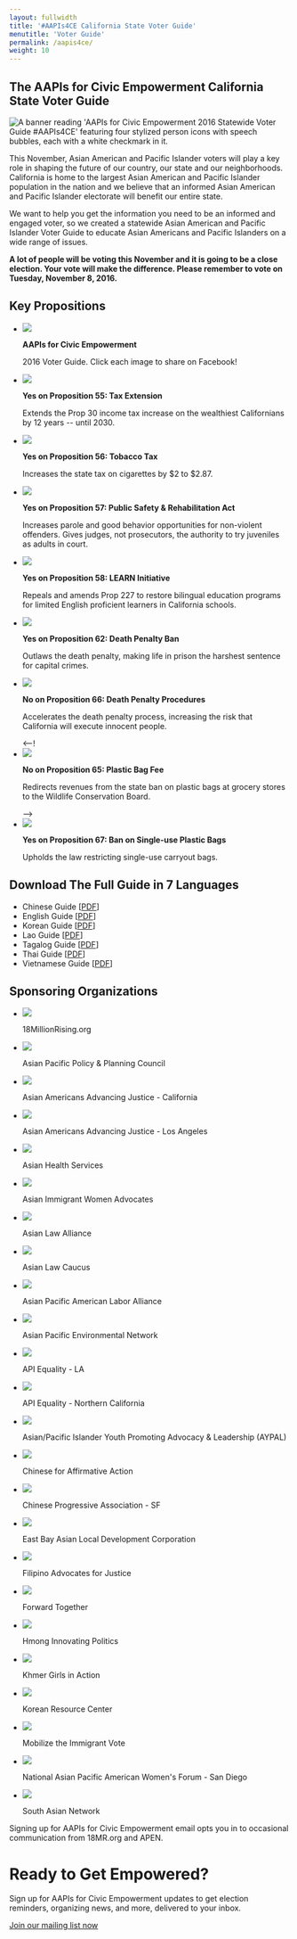 ```yaml
---
layout: fullwidth
title: '#AAPIs4CE California State Voter Guide'
menutitle: 'Voter Guide'
permalink: /aapis4ce/
weight: 10
---
```


## The AAPIs for Civic Empowerment California State Voter Guide

<div id="google_translate_element"></div><script type="text/javascript">
function googleTranslateElementInit() {
  new google.translate.TranslateElement({pageLanguage: 'en', layout: google.translate.TranslateElement.InlineLayout.SIMPLE, gaTrack: true, gaId: 'UA-34494870-7'}, 'google_translate_element');
}
</script><script type="text/javascript" src="//translate.google.com/translate_a/element.js?cb=googleTranslateElementInit"></script>

<img class="banner" src="../static/images/props/sm-cover.jpg" alt="A banner reading 'AAPIs for Civic Empowerment 2016 Statewide Voter Guide #AAPIs4CE' featuring four stylized person icons with speech bubbles, each with a white checkmark in it.">

This November, Asian American and Pacific Islander voters will play a key role in shaping the future of our country, our state and our neighborhoods. California is home to the largest Asian American and Pacific Islander population in the nation and we believe that an informed Asian American and Pacific Islander electorate will benefit our entire state.

We want to help you get the information you need to be an informed and engaged voter, so we created a statewide Asian American and Pacific Islander Voter Guide to educate Asian Americans and Pacific Islanders on a wide range of issues.

__A lot of people will be voting this November and it is going to be a close election. Your vote will make the difference. Please remember to vote on Tuesday, November 8, 2016.__

## Key Propositions

<ul class="rig" id="props">
	<li><img src="../static/images/props/fb-ad.jpg">
		<p><b>AAPIs for Civic Empowerment</b></p>
		<p>2016 Voter Guide. Click each image to share on Facebook!</p>
	</li>
	<li><img src="../static/images/props/prop55.jpg">
		<p><b>Yes on Proposition 55: Tax Extension</b></p> 
		<p>Extends the Prop 30 income tax increase on the wealthiest Californians by 12 years -- until 2030.</p>
	</li>
	<li><img src="../static/images/props/prop56.jpg">
		<p><b>Yes on Proposition 56: Tobacco Tax</b></p>
		<p>Increases the state tax on cigarettes by $2 to $2.87.</p>
	</li>
	<li><Img src="../static/images/props/prop57.jpg">
		<p><b>Yes on Proposition 57: Public Safety & Rehabilitation Act</b></p>
		<p>Increases parole and good behavior opportunities for non-violent offenders. Gives judges, not prosecutors, the authority to try juveniles as adults in court.</p>
	</li>
	<li><img src="../static/images/props/prop58.jpg">
		<p><b>Yes on Proposition 58: LEARN Initiative</b></p>
		<p>Repeals and amends Prop 227 to restore bilingual education programs for limited English proficient learners in California schools.</p>
	</li>
	<li><img src="../static/images/props/prop62.jpg">
		<p><b>Yes on Proposition 62: Death Penalty Ban</b></p>
		<p>Outlaws the death penalty, making life in prison the harshest sentence for capital crimes.</p>
	</li>
	<li><img src="../static/images/props/prop66.jpg">
		<p><b>No on Proposition 66: Death Penalty Procedures</b></p>
		<p>Accelerates the death penalty process, increasing the risk that California will execute innocent people.</p>
	</li>
<--!	<li><img src="../static/images/props/prop65.jpg">
		<p><b>No on Proposition 65: Plastic Bag Fee</b></p>
		<p>Redirects revenues from the state ban on plastic bags at grocery stores to the Wildlife Conservation Board.</p>
	</li> -->
	<li><img src="../static/images/props/prop67.jpg">
		<p><b>Yes on Proposition 67: Ban on Single-use Plastic Bags</b></p>
		<p>Upholds the law restricting single-use carryout bags.</p>
	</li>
</ul>

## Download The Full Guide in 7 Languages

- Chinese Guide [<a href="../static/pdf/API-VoterGuide-2016_Chinese-8.5x11_v2.pdf">PDF</a>]
- English Guide [<a href="../static/pdf/API-VoterGuide-2016_English-8.5x11_v2.pdf">PDF</a>]
- Korean Guide [<a href="../static/pdf/API-VoterGuide-2016_Korean-8.5x11_v2.pdf">PDF</a>]
- Lao Guide [<a href="../static/pdf/API-VoterGuide-2016_Lao-8.5x11_v2.pdf">PDF</a>]
- Tagalog Guide [<a href="../static/pdf/API-VoterGuide-2016_Tagalog-8.5x11_v2.pdf">PDF</a>]
- Thai Guide [<a href="../static/pdf/API-VoterGuide-2016_Thai-8.5x11_v2.pdf">PDF</a>]
- Vietnamese Guide [<a href="../static/pdf/API-VoterGuide-2016_Vietnamese-8.5x11_v2.pdf">PDF</a>]

## Sponsoring Organizations

<ul class="rig" id="orgs">
	<li><a href="http://18millionrising.org"><img src="../static/images/orgs/18MR.png"></a>
		<p>18MillionRising.org</p>
	</li>
	<li><a href="http://a3pcon.org"><img src="../static/images/orgs/A3PCON.jpg"></a>
		<p>Asian Pacific Policy & Planning Council</p>
	</li>
	<li><a href="http://advancingjustice.org"><img src="../static/images/orgs/AAAJ-CA.gif"></a>
		<p>Asian Americans Advancing Justice - California</p>
	</li>	
	<li><a href="http://advancingjustice-la.org"><img src="../static/images/orgs/AAAJ-LA.jpg"></a>
		<p>Asian Americans Advancing Justice - Los Angeles</p>
	</li>
	<li><a href="http://asianhealthservices.org"><img src="../static/images/orgs/AHS.jpg"></a>
		<p>Asian Health Services</p>
	</li>
	<li><a href="http://aiwa.org"><img src="../static/images/orgs/AIWA.jpg"></a>
		<p>Asian Immigrant Women Advocates</p>
	</li>
	<li><a href="http://asianlawalliance.org"><img src="../static/images/orgs/ALA.jpg"></a>
		<p>Asian Law Alliance</p>
	</li>
	<li><a href="http://advancingjustice-alc.org"><img src="../static/images/orgs/ALC.jpg"></a>
		<p>Asian Law Caucus</p>
	</li>
	<li><a href="http://apala.org"><img src="../static/images/orgs/APALA.png"></a>
		<p>Asian Pacific American Labor Alliance</p>
	</li>
	<li><a href="http://apen4ej.org"><img src="../static/images/orgs/APEN.jpg"></a>
		<p>Asian Pacific Environmental Network</p>
	</li>
	<li><a href="http://apiequalityla.org"><img src="../static/images/orgs/APIELA.png"></a>
		<p>API Equality - LA</p>
	</li>
	<li><a href="http://apiequalitync.org"><img src="../static/images/orgs/APIENC.png"></a>
		<p>API Equality - Northern California</p>
	</li>
	<li><a href="http://aypal.org"><img src="../static/images/orgs/AYPAL.jpg"></a>
		<p>Asian/Pacific Islander Youth Promoting Advocacy & Leadership (AYPAL)</p>
	</li>
	<li><a href="http://caasf.org"><img src="../static/images/orgs/CAA.jpg"></a>
		<p>Chinese for Affirmative Action</p>
	</li>
	<li><a href="http://cpasf.org"><img src="../static/images/orgs/CPA.png"></a>
		<p>Chinese Progressive Association - SF</p>
	</li>
	<li><a href="http://ebaldc.org"><img src="../static/images/orgs/EBALDC.jpg"></a>
		<p>East Bay Asian Local Development Corporation</p>
	</li>
	<li><a href="http://filipinos4jutsice.org"><img src="../static/images/orgs/FAJ.jpg"></a>
		<p>Filipino Advocates for Justice</p>
	</li>
	<li><a href="http://forwardtogether.org"><img src="../static/images/orgs/FT.jpg"></a>
		<p>Forward Together</p>
	</li>
	<li><a href="http://hipsacramento.com"><img src="../static/images/orgs/HIP.jpg"></a>
		<p>Hmong Innovating Politics</p>
	</li>
	<li><a href="http://kgalb.org"><img src="../static/images/orgs/KGA.png"></a>
		<p>Khmer Girls in Action</p>
	</li>
	<li><a href="http://krcla.org"><img src="../static/images/orgs/KRC.png"></a>
		<p>Korean Resource Center</p>
	</li>
	<li><a href="http://mivcalifornia.org"><img src="../static/images/orgs/MIV.jpg"></a>
		<p>Mobilize the Immigrant Vote</p>
	</li>
	<li><a href="http://napawfsandiego.wordpress.com"><img src="../static/images/orgs/NAPAWF-SD.jpg"></a>
		<p>National Asian Pacific American Women's Forum - San Diego</p>
	</li>
	<li><a href="http://southasiannetwork.org"><img src="../static/images/orgs/SAN.png"></a>
		<p>South Asian Network</p>
	</li>
</ul>

<div id="email-signup" class="mfp-hide mfp-with-anim">
	<link href='https://actionnetwork.org/css/style-embed-whitelabel.css' rel='stylesheet' type='text/css' />
	<script>window.yepnope || document.write('<script src="https://actionnetwork.org/includes/js/yepnope154-min.js"><\/script>');</script>
	<script src='https://actionnetwork.org/widgets/v2/petition/aapis-for-civic-empowerment?format=js&source=widget&style=full'></script>
	<div id='can-petition-area-aapis-for-civic-empowerment' style='width: 100%'><!-- this div is the target for our HTML insertion --></div>
	<span>Signing up for AAPIs for Civic Empowerment email opts you in to occasional communication from 18MR.org and APEN.</span>
</div>

<div id="pop" class="mfp-hide mfp-with-anim">
	<div id="signupbox">
		<h1>Ready to Get Empowered?</h1>
		<p>Sign up for AAPIs for Civic Empowerment updates to get election reminders, organizing news, and more, delivered to your inbox.</p>
		<a href="#email-signup" class="email-signup" data-effect="mfp-zoom-in">Join our mailing list now</a>
	</div>
</div>